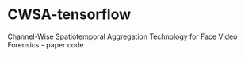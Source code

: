# CWSA-tensorflow
Channel-Wise Spatiotemporal Aggregation Technology for Face Video Forensics - paper code
